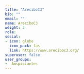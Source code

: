 ```yaml
---
title: "AreciboC3"
bio: ""
email: ""
name: AreciboC3
weight: 3
role: 
social:
- icon: globe
  icon_pack: fas 
  link: https://www.areciboc3.org/
superuser: false
user_groups:
-  Auspiciantes
---
```


